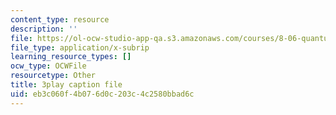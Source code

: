 ```yaml
---
content_type: resource
description: ''
file: https://ol-ocw-studio-app-qa.s3.amazonaws.com/courses/8-06-quantum-physics-iii-spring-2018/eb3c060f4b076d0c203c4c2580bbad6c_8Uh0qSp_Vck.srt
file_type: application/x-subrip
learning_resource_types: []
ocw_type: OCWFile
resourcetype: Other
title: 3play caption file
uid: eb3c060f-4b07-6d0c-203c-4c2580bbad6c
---
```

